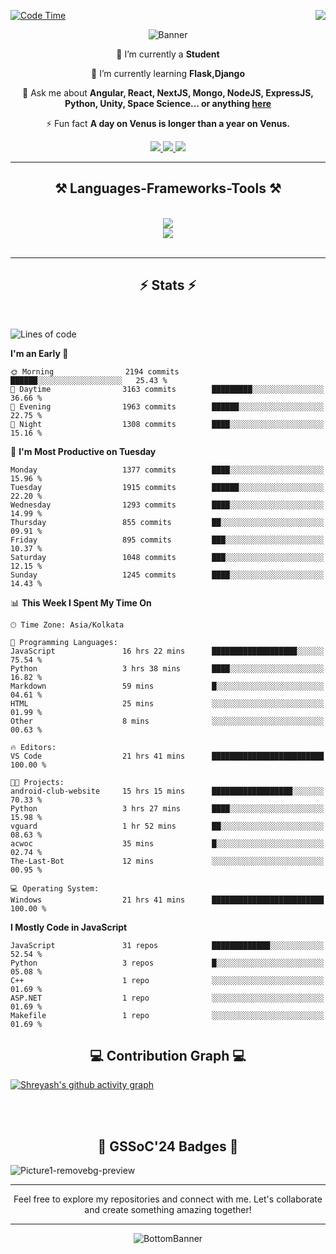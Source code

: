 <div>
 
<img align="right" src="https://visitor-badge.laobi.icu/badge?page_id=shreyash3087.shreyash3087" />

 [![Code Time](https://wakatime.com/badge/user/cd5f70df-e644-46f4-a03b-e1ce78615131.svg)](https://wakatime.com/@cd5f70df-e644-46f4-a03b-e1ce78615131)
 
</div>


<div align="center">
 
![Banner](https://github.com/user-attachments/assets/fe33d289-b057-4d85-ad76-3103802aa9e1)

</div>


<div align="center">
 
 🔭 I’m currently a **Student** 
 
 🌱 I’m currently learning **Flask,Django**

💬 Ask me about **Angular, React, NextJS, Mongo, NodeJS, ExpressJS, Python, Unity, Space Science... or anything [here](https://github.com/shreyash3087/shreyash3087/issues)**

⚡ Fun fact **A day on Venus is longer than a year on Venus.**

</div>
 
<div align="center"> 
  <a href="mailto:shreyash3087@gmail.com">
    <img src="https://img.shields.io/badge/Gmail-333333?style=for-the-badge&logo=gmail&logoColor=red" />
  </a>
  <a href="https://www.linkedin.com/in/shreyash-srivastava-1a1161280" target="_blank">
    <img src="https://img.shields.io/badge/LinkedIn-0077B5?style=for-the-badge&logo=linkedin&logoColor=white" target="_blank" />
  </a>
  <a href="https://github.com/shreyash3087" target="_blank">
     <img src="https://img.shields.io/badge/Github-FF5722?style=for-the-badge&logo=github&logoColor=white" target="_blank" />
  </a>
</div>
<hr/>
 
<h2 align="center">⚒️ Languages-Frameworks-Tools ⚒️</h2>
<br/>
<div align="center">
    <img src="https://skillicons.dev/icons?i=react,bootstrap,html,css,vscode,github,figma,cpp,vercel,netlify" /><br>
    <img src="https://skillicons.dev/icons?i=tailwind,git,nodejs,python,javascript,typescript,express,firebase,mongodb,nextjs,unity,azure,blender" /><br>
</div>

<br/>
<hr/>

<h2 align="center">⚡ Stats ⚡</h2>

<br>
<div>
 
 
<!--START_SECTION:waka-->
![Lines of code](https://img.shields.io/badge/From%20Hello%20World%20I%27ve%20Written-5.2%20million%20lines%20of%20code-blue)

**I'm an Early 🐤** 

```text
🌞 Morning                2194 commits        ██████░░░░░░░░░░░░░░░░░░░   25.43 % 
🌆 Daytime                3163 commits        █████████░░░░░░░░░░░░░░░░   36.66 % 
🌃 Evening                1963 commits        ██████░░░░░░░░░░░░░░░░░░░   22.75 % 
🌙 Night                  1308 commits        ████░░░░░░░░░░░░░░░░░░░░░   15.16 % 
```
📅 **I'm Most Productive on Tuesday** 

```text
Monday                   1377 commits        ████░░░░░░░░░░░░░░░░░░░░░   15.96 % 
Tuesday                  1915 commits        ██████░░░░░░░░░░░░░░░░░░░   22.20 % 
Wednesday                1293 commits        ████░░░░░░░░░░░░░░░░░░░░░   14.99 % 
Thursday                 855 commits         ██░░░░░░░░░░░░░░░░░░░░░░░   09.91 % 
Friday                   895 commits         ███░░░░░░░░░░░░░░░░░░░░░░   10.37 % 
Saturday                 1048 commits        ███░░░░░░░░░░░░░░░░░░░░░░   12.15 % 
Sunday                   1245 commits        ████░░░░░░░░░░░░░░░░░░░░░   14.43 % 
```


📊 **This Week I Spent My Time On** 

```text
🕑︎ Time Zone: Asia/Kolkata

💬 Programming Languages: 
JavaScript               16 hrs 22 mins      ███████████████████░░░░░░   75.54 % 
Python                   3 hrs 38 mins       ████░░░░░░░░░░░░░░░░░░░░░   16.82 % 
Markdown                 59 mins             █░░░░░░░░░░░░░░░░░░░░░░░░   04.61 % 
HTML                     25 mins             ░░░░░░░░░░░░░░░░░░░░░░░░░   01.99 % 
Other                    8 mins              ░░░░░░░░░░░░░░░░░░░░░░░░░   00.63 % 

🔥 Editors: 
VS Code                  21 hrs 41 mins      █████████████████████████   100.00 % 

🐱‍💻 Projects: 
android-club-website     15 hrs 15 mins      ██████████████████░░░░░░░   70.33 % 
Python                   3 hrs 27 mins       ████░░░░░░░░░░░░░░░░░░░░░   15.98 % 
vguard                   1 hr 52 mins        ██░░░░░░░░░░░░░░░░░░░░░░░   08.63 % 
acwoc                    35 mins             █░░░░░░░░░░░░░░░░░░░░░░░░   02.74 % 
The-Last-Bot             12 mins             ░░░░░░░░░░░░░░░░░░░░░░░░░   00.95 % 

💻 Operating System: 
Windows                  21 hrs 41 mins      █████████████████████████   100.00 % 
```

**I Mostly Code in JavaScript** 

```text
JavaScript               31 repos            █████████████░░░░░░░░░░░░   52.54 % 
Python                   3 repos             █░░░░░░░░░░░░░░░░░░░░░░░░   05.08 % 
C++                      1 repo              ░░░░░░░░░░░░░░░░░░░░░░░░░   01.69 % 
ASP.NET                  1 repo              ░░░░░░░░░░░░░░░░░░░░░░░░░   01.69 % 
Makefile                 1 repo              ░░░░░░░░░░░░░░░░░░░░░░░░░   01.69 % 
```




<!--END_SECTION:waka-->

</div>

<div>
  <div align="center" ><h2 align="center">💻 Contribution Graph 💻</h2></div>
 
  [![Shreyash's github activity graph](https://github-readme-activity-graph.vercel.app/graph?username=shreyash3087&hide_border=true&theme=github)](https://github.com/ashutosh00710/github-readme-activity-graph)
 
</div>

<br/><br/>

<h2 align="center">🔰 GSSoC'24 Badges 🔰</h2>

![Picture1-removebg-preview](https://github.com/user-attachments/assets/4ece96a5-043a-44df-b51b-40738d3603ff)

<div align="center"> 
  <hr/>
  Feel free to explore my repositories and connect with me. Let's collaborate and create something amazing together!
  <hr/>
</div>

<div align="center">
 
![BottomBanner](https://github.com/user-attachments/assets/7afe064f-9b9f-401d-bec1-35c8625bb3dc)

</div>

